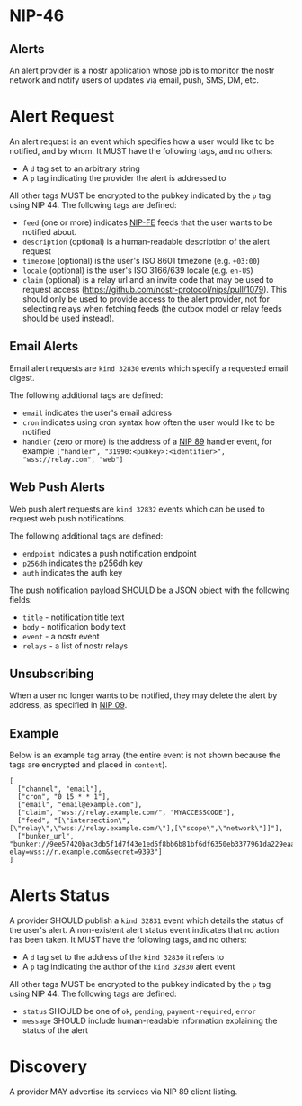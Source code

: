 NIP-46
======

Alerts
------

An alert provider is a nostr application whose job is to monitor the nostr network and notify users of updates via email, push, SMS, DM, etc.

# Alert Request

An alert request is an event which specifies how a user would like to be notified, and by whom. It MUST have the following tags, and no others:

- A `d` tag set to an arbitrary string
- A `p` tag indicating the provider the alert is addressed to

All other tags MUST be encrypted to the pubkey indicated by the `p` tag using NIP 44. The following tags are defined:

- `feed` (one or more) indicates [NIP-FE](https://github.com/nostr-protocol/nips/pull/1554) feeds that the user wants to be notified about.
- `description` (optional) is a human-readable description of the alert request
- `timezone` (optional) is the user's ISO 8601 timezone (e.g. `+03:00`)
- `locale` (optional) is the user's ISO 3166/639 locale (e.g. `en-US`)
- `claim` (optional) is a relay url and an invite code that may be used to request access (https://github.com/nostr-protocol/nips/pull/1079). This should only be used to provide access to the alert provider, not for selecting relays when fetching feeds (the outbox model or relay feeds should be used instead).

## Email Alerts

Email alert requests are `kind 32830` events which specify a requested email digest.

The following additional tags are defined:

- `email` indicates the user's email address
- `cron` indicates using cron syntax how often the user would like to be notified
- `handler` (zero or more) is the address of a [NIP 89](./89.md) handler event, for example `["handler", "31990:<pubkey>:<identifier>", "wss://relay.com", "web"]`

## Web Push Alerts

Web push alert requests are `kind 32832` events which can be used to request web push notifications.

The following additional tags are defined:

- `endpoint` indicates a push notification endpoint
- `p256dh` indicates the p256dh key
- `auth` indicates the auth key

The push notification payload SHOULD be a JSON object with the following fields:

- `title` - notification title text
- `body` - notification body text
- `event` - a nostr event
- `relays` - a list of nostr relays

## Unsubscribing

When a user no longer wants to be notified, they may delete the alert by address, as specified in [NIP 09](./09.md).

## Example

Below is an example tag array (the entire event is not shown because the tags are encrypted and placed in `content`).

```jsonc
[
  ["channel", "email"],
  ["cron", "0 15 * * 1"],
  ["email", "email@example.com"],
  ["claim", "wss://relay.example.com/", "MYACCESSCODE"],
  ["feed", "[\"intersection\",[\"relay\",\"wss://relay.example.com/\"],[\"scope\",\"network\"]]"],
  ["bunker_url", "bunker://9ee57420bac3db5f1d7f43e1ed5f8bb6b81bf6df6350eb3377961da229eaab22?elay=wss://r.example.com&secret=9393"]
]
```

# Alerts Status

A provider SHOULD publish a `kind 32831` event which details the status of the user's alert. A non-existent alert status event indicates that no action has been taken. It MUST have the following tags, and no others:

- A `d` tag set to the address of the `kind 32830` it refers to
- A `p` tag indicating the author of the `kind 32830` alert event

All other tags MUST be encrypted to the pubkey indicated by the `p` tag using NIP 44. The following tags are defined:

- `status` SHOULD be one of `ok`, `pending`, `payment-required`, `error`
- `message` SHOULD include human-readable information explaining the status of the alert

# Discovery

A provider MAY advertise its services via NIP 89 client listing.
